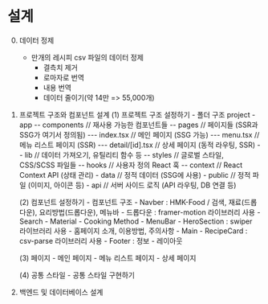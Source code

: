 # 설계

0. 데이터 정제
    - 만개의 레시피 csv 파일의 데이터 정제
        - 결측치 제거
        - 로마자로 번역
        - 내용 번역
        - 데이터 줄이기(약 14만 => 55,000개)

1. 프로젝트 구조와 컴포넌트 설계
    (1) 프로젝트 구조 설정하기
        - 폴더 구조
            project
                - app
                    -- components  // 재사용 가능한 컴포넌트들
                    -- pages       // 페이지들 (SSR과 SSG가 여기서 정의됨)
                        --- index.tsx // 메인 페이지 (SSG 가능)
                        --- menu.tsx  // 메뉴 리스트 페이지 (SSR)
                        --- detail/[id].tsx // 상세 페이지 (동적 라우팅, SSR)
                        -- lib         // 데이터 가져오기, 유틸리티 함수 등
                    -- styles      // 글로벌 스타일, CSS/SCSS 파일들
                    -- hooks       // 사용자 정의 React 훅
                    -- context     // React Context API (상태 관리)
                - data          // 정적 데이터 (SSG에 사용)
                - public        // 정적 파일 (이미지, 아이콘 등)
                - api           // 서버 사이드 로직 (API 라우팅, DB 연결 등)

    (2) 컴포넌트 설정하기
        - 컴포넌트 구조
            - Navber : HMK-Food / 검색, 재료(드롭다운), 요리방법(드롭다운), 메뉴바
                - 드롭다운 : framer-motion 라이브러리 사용
                - Search
                - Material
                - Cooking Method
                - MenuBar
            - HeroSection : swiper 라이브러리 사용
                - 홈페이지 소개, 이용방법, 주의사항
            - Main
                - RecipeCard : csv-parse 라이브러리 사용
            - Footer : 정보
        - 레이아웃

    (3) 페이지
        - 메인 페이지
        - 메뉴 리스트 페이지
        - 상세 페이지

    (4) 공통 스타일
        - 공통 스타일 구현하기

2. 백엔드 및 데이터베이스 설계
